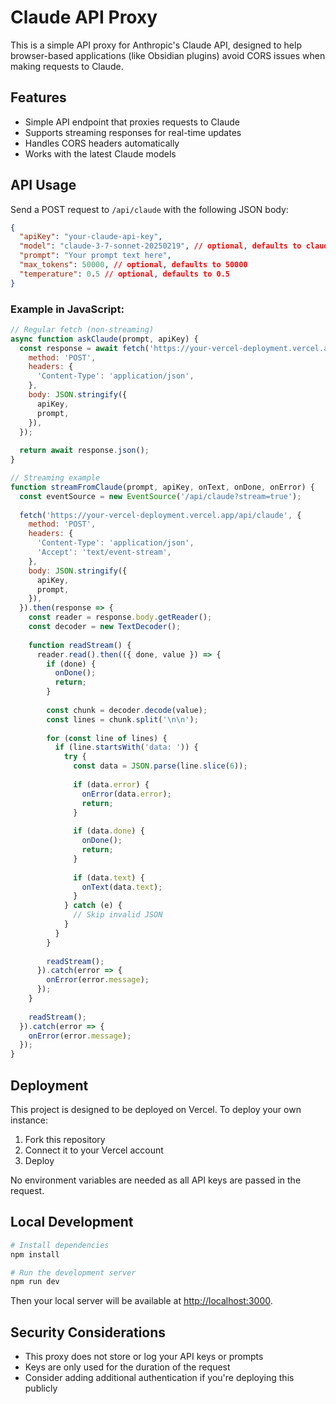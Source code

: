 # Claude API Proxy

This is a simple API proxy for Anthropic's Claude API, designed to help browser-based applications (like Obsidian plugins) avoid CORS issues when making requests to Claude.

## Features

- Simple API endpoint that proxies requests to Claude
- Supports streaming responses for real-time updates
- Handles CORS headers automatically
- Works with the latest Claude models

## API Usage

Send a POST request to `/api/claude` with the following JSON body:

```json
{
  "apiKey": "your-claude-api-key",
  "model": "claude-3-7-sonnet-20250219", // optional, defaults to claude-3-7-sonnet
  "prompt": "Your prompt text here",
  "max_tokens": 50000, // optional, defaults to 50000
  "temperature": 0.5 // optional, defaults to 0.5
}
```

### Example in JavaScript:

```javascript
// Regular fetch (non-streaming)
async function askClaude(prompt, apiKey) {
  const response = await fetch('https://your-vercel-deployment.vercel.app/api/claude', {
    method: 'POST',
    headers: {
      'Content-Type': 'application/json',
    },
    body: JSON.stringify({
      apiKey,
      prompt,
    }),
  });
  
  return await response.json();
}

// Streaming example
function streamFromClaude(prompt, apiKey, onText, onDone, onError) {
  const eventSource = new EventSource('/api/claude?stream=true');
  
  fetch('https://your-vercel-deployment.vercel.app/api/claude', {
    method: 'POST',
    headers: {
      'Content-Type': 'application/json',
      'Accept': 'text/event-stream',
    },
    body: JSON.stringify({
      apiKey,
      prompt,
    }),
  }).then(response => {
    const reader = response.body.getReader();
    const decoder = new TextDecoder();
    
    function readStream() {
      reader.read().then(({ done, value }) => {
        if (done) {
          onDone();
          return;
        }
        
        const chunk = decoder.decode(value);
        const lines = chunk.split('\n\n');
        
        for (const line of lines) {
          if (line.startsWith('data: ')) {
            try {
              const data = JSON.parse(line.slice(6));
              
              if (data.error) {
                onError(data.error);
                return;
              }
              
              if (data.done) {
                onDone();
                return;
              }
              
              if (data.text) {
                onText(data.text);
              }
            } catch (e) {
              // Skip invalid JSON
            }
          }
        }
        
        readStream();
      }).catch(error => {
        onError(error.message);
      });
    }
    
    readStream();
  }).catch(error => {
    onError(error.message);
  });
}
```

## Deployment

This project is designed to be deployed on Vercel. To deploy your own instance:

1. Fork this repository
2. Connect it to your Vercel account
3. Deploy

No environment variables are needed as all API keys are passed in the request.

## Local Development

```bash
# Install dependencies
npm install

# Run the development server
npm run dev
```

Then your local server will be available at [http://localhost:3000](http://localhost:3000).

## Security Considerations

- This proxy does not store or log your API keys or prompts
- Keys are only used for the duration of the request
- Consider adding additional authentication if you're deploying this publicly
